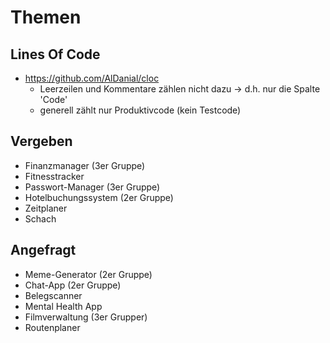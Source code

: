 # Themen

## Lines Of Code

* https://github.com/AlDanial/cloc
  * Leerzeilen und Kommentare zählen nicht dazu -> d.h. nur die Spalte 'Code'
  * generell zählt nur Produktivcode (kein Testcode)

## Vergeben

* Finanzmanager (3er Gruppe)
* Fitnesstracker
* Passwort-Manager (3er Gruppe)
* Hotelbuchungssystem (2er Gruppe)
* Zeitplaner
* Schach

## Angefragt

* Meme-Generator (2er Gruppe)
* Chat-App (2er Gruppe)
* Belegscanner
* Mental Health App
* Filmverwaltung (3er Grupper)
* Routenplaner
